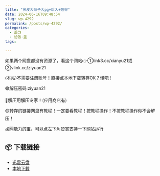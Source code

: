 ```yaml
---
title: "黑皮大奈子大pg+后入+翘臀"
date: 2024-06-16T09:48:54
slug: wp-4292
permalink: /posts/wp-4292/
categories:
  - 盖📺
  - 恰饭·盖
tags:

---
```


如果两个网盘都没有资源了，看这个网站👉①link3.cc/xianyu21或②vlink.cc/ziyuan21

(本站)不需要注册账号！直接点本地下载转存OK？懂吧！

🟢解压密码:ziyuan21

🔵解压用解压专家！(应用商店有)

🟡转存的链接网盘有教程！一定要看教程！按教程操作！不按教程操作你不会解压！

💰🈶能力的宝，可以点左下角赞赏支持一下网站运行

## 📦 下载链接
- [迅雷云盘](https://blziyuan21.com/pay-download/4292?key=ddf6b0b384&down_id=0)
- [本地下载](https://blziyuan21.com/pay-download/4292?key=ddf6b0b384&down_id=1)


